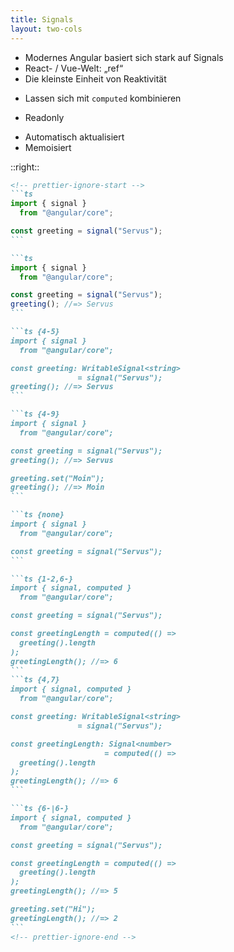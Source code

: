 ```yaml
---
title: Signals
layout: two-cols
---
```


<v-clicks at="+0">

- Modernes Angular basiert sich stark auf Signals
- React- / Vue-Welt: „ref“
- Die kleinste Einheit von Reaktivität

</v-clicks>

<v-click at="7">

- Lassen sich mit `computed` kombinieren

</v-click>
<v-click at="9">

- Readonly

</v-click>
<v-clicks at="10">

- Automatisch aktualisiert
- Memoisiert

</v-clicks>

::right::

<v-click>

````md magic-move
<!-- prettier-ignore-start -->
```ts
import { signal }
  from "@angular/core";

const greeting = signal("Servus");
```

```ts
import { signal }
  from "@angular/core";

const greeting = signal("Servus");
greeting(); //=> Servus
```

```ts {4-5}
import { signal }
  from "@angular/core";

const greeting: WritableSignal<string>
               = signal("Servus");
greeting(); //=> Servus
```

```ts {4-9}
import { signal }
  from "@angular/core";

const greeting = signal("Servus");
greeting(); //=> Servus

greeting.set("Moin");
greeting(); //=> Moin
```

```ts {none}
import { signal }
  from "@angular/core";

const greeting = signal("Servus");
```

```ts {1-2,6-}
import { signal, computed }
  from "@angular/core";

const greeting = signal("Servus");

const greetingLength = computed(() =>
  greeting().length
);
greetingLength(); //=> 6
```
```ts {4,7}
import { signal, computed }
  from "@angular/core";

const greeting: WritableSignal<string>
               = signal("Servus");

const greetingLength: Signal<number>
                     = computed(() =>
  greeting().length
);
greetingLength(); //=> 6
```

```ts {6-|6-}
import { signal, computed }
  from "@angular/core";

const greeting = signal("Servus");

const greetingLength = computed(() =>
  greeting().length
);
greetingLength(); //=> 5

greeting.set("Hi");
greetingLength(); //=> 2
```
<!-- prettier-ignore-end -->
````

</v-click>

<!--
- Modernes Angular basiert sich stark auf Signals
- [click] Für die React- und Vue-Entwickler unter euch: „ref“
- [click] Sie repräsentieren die kleinste Einheit von Reactivität

Lasst uns ein Beispiel anschauen.

- [click] Hier hat man einen Signal, mit dem initialen Wert „Servus“.
- [click] Man kann den Wert auslesen, in dem man den Signal wie eine Funktion aufruft.
- [click] Und wie wird es getyped? Das ist ein Writable-Signal, weil man den Wert auch bearbeiten kann.
- [click] Dafür gibt es eine Set-Methode. Im Gegensatz zu React muss man nicht warten: den neuen Wert ist sofort da.
- [click] Was kann man dann mit den Werten machen? Man kann sie kombinieren, und zwar mit `computed()`.
- [click] Hier ein Beispiel: greetingLength() basiert sich auf den Wert von `greeting()`.
- [click] Im Type sehen wir hier einen Unterschied: dieser Signal ist nicht mehr *writable*.
- [click] Die Abhängigkeiten werden automatisch erfasst, in dem der Wert beim Berechnen gelesen wird. Wenn wir die Abhängigkeit aktualisieren, wird der Computed-Wert auch neu berechnet.
- [click] Es wird auch memoisiert: die Länge wird nicht neu berechnet, wenn der String gleich bleibt.
- Bei einer einfache Länge bringt das nicht so viel, aber wenn man z.B. eine Liste sortieren und filtern müsst, ist das sehr hilfreich für die Performance.
-->
